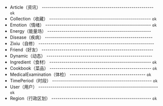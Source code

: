 * Article（资讯） -------------------------------------------------------- <code>ok</code>
* Collection（收藏） --------------------------------------------------- <code>ok</code>
* Emotion（情绪） ----------------------------------------------------- <code>ok</code>
* Energy（能量场） ---------------------------------------------------- 
* Disease（疾病） ------------------------------------------------------ 
* Zixiu（自修） ---------------------------------------------------------- 
* Friend（好友） -------------------------------------------------------- 
* Dynamic（动态） ----------------------------------------------------- 
* Ingredient（食材） --------------------------------------------------- <code>ok</code>
* Cookbook（菜品） --------------------------------------------------- <code>ok</code>
* MedicalExamination（体检） -------------------------------------- <code>ok</code>
* TimePeriod（时段） -------------------------------------------------- <code>ok</code>
* User（用户） ------------------------------------------------------------ <code>ok</code>
* Region（行政区划） -------------------------------------------------- <code>ok</code>
